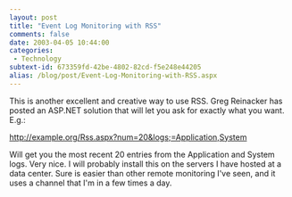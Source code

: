 ```yaml
---
layout: post
title: "Event Log Monitoring with RSS"
comments: false
date: 2003-04-05 10:44:00
categories:
 - Technology
subtext-id: 673359fd-42be-4802-82cd-f5e248e44205
alias: /blog/post/Event-Log-Monitoring-with-RSS.aspx
---
```



This is another excellent and creative way to use RSS. Greg Reinacker has posted an ASP.NET solution that will let you ask for exactly what you want. E.g.:

http://example.org/Rss.aspx?num=20&logs;=Application,System

Will get you the most recent 20 entries from the Application and System logs. Very nice. I will probably install this on the servers I have hosted at a data center. Sure is easier than other remote monitoring I've seen, and it uses a channel that I'm in a few times a day.
